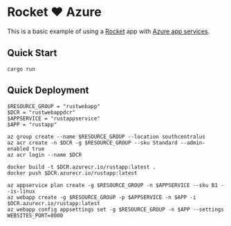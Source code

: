 # Rocket ❤️ Azure
This is a basic example of using a [Rocket](https://rocket.rs/) app with [Azure app services](https://learn.microsoft.com/en-us/azure/app-service/overview).

## Quick Start
```
cargo run
```

## Quick Deployment
```
$RESOURCE_GROUP = "rustwebapp"
$DCR = "rustwebappdcr"
$APPSERVICE = "rustappservice"
$APP = "rustapp"

az group create --name $RESOURCE_GROUP --location southcentralus
az acr create -n $DCR -g $RESOURCE_GROUP --sku Standard --admin-enabled true
az acr login --name $DCR

docker build -t $DCR.azurecr.io/rustapp:latest .
docker push $DCR.azurecr.io/rustapp:latest

az appservice plan create -g $RESOURCE_GROUP -n $APPSERVICE --sku B1 --is-linux
az webapp create -g $RESOURCE_GROUP -p $APPSERVICE -n $APP -i $DCR.azurecr.io/rustapp:latest
az webapp config appsettings set -g $RESOURCE_GROUP -n $APP --settings WEBSITES_PORT=8000
```
